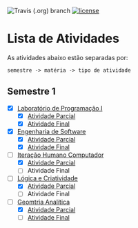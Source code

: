 ![Travis (.org) branch](https://img.shields.io/travis/murilobsd/unaerp/master?style=for-the-badge)
[![license](https://img.shields.io/badge/License-BSD-blue.svg?style=for-the-badge)](LICENSE)

# Lista de Atividades

As atividades abaixo estão separadas por:

```
semestre -> matéria -> tipo de atividade
```

## Semestre 1

- [x] [Laboratório de Programação I](./s1/lab_prog/)
	- [x] [Atividade Parcial](./s1/lab_prog/ativ_p)
	- [x] [Atividade Final](./s1/lab_prog/ativ_f)
- [x] [Engenharia de Software](./s1/eng_soft/)
	- [x] [Atividade Parcial](./s1/eng_soft/ativ_p)
	- [x] [Atividade Final](./s1/eng_soft/ativ_f)
- [ ] [Iteração Humano Computador](./s1/ihc/)
	- [x] [Atividade Parcial](./s1/ihc/ativ_p)
	- [ ] Atividade Final
- [ ] [Lógica e Criatividade](./s1/log_cria/)
	- [x] [Atividade Parcial](./s1/log_cria/ativ_p)
	- [ ] Atividade Final
- [ ] [Geomtria Analítica](./s1/ga/)
	- [x] [Atividade Parcial](./s1/ga/ativ_p)
	- [ ] [Atividade Final](./s1/ga/ativ_f)
